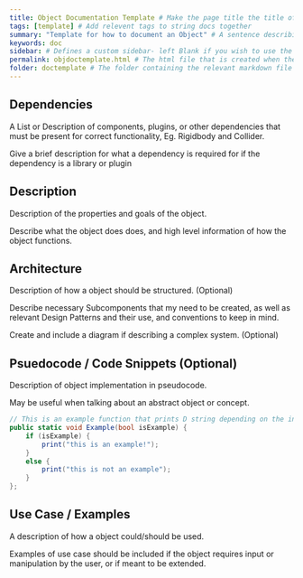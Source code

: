 ```yaml
---
title: Object Documentation Template # Make the page title the title of the system
tags: [template] # Add relevent tags to string docs together
summary: "Template for how to document an Object" # A sentence describing the page
keywords: doc
sidebar: # Defines a custom sidebar- left Blank if you wish to use the default
permalink: objdoctemplate.html # The html file that is created when the site is compiled
folder: doctemplate # The folder containing the relevant markdown file
---
```


## Dependencies

A List or Description of components, plugins, or other dependencies that must be present for correct functionality, Eg. Rigidbody and Collider.

Give a brief description for what a dependency is required for if the dependency is a library or plugin

## Description

Description of the properties and goals of the object.

Describe what the object does does, and high level information of how the object functions.

## Architecture

Description of how a object should be structured. (Optional)

Describe necessary Subcomponents that my need to be created, as well as relevant Design Patterns and their use, and conventions to keep in mind.

Create and include a diagram if describing a complex system. (Optional)

## Psuedocode / Code Snippets (Optional)

Description of object implementation in pseudocode.

May be useful when talking about an abstract object or concept.

```cs
// This is an example function that prints D string depending on the input bool
public static void Example(bool isExample) {
    if (isExample) {
        print("this is an example!");
    }
    else {
        print("this is not an example");
    }
};
```

## Use Case / Examples

A description of how a object could/should be used.

Examples of use case should be included if the object requires input or manipulation by the user, or if meant to be extended.
